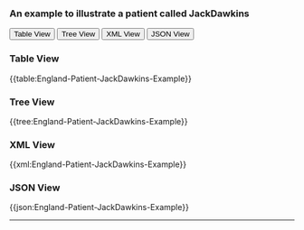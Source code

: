 ### An example to illustrate a patient called JackDawkins

<div class="tab">
 <button class="tablinks active" onclick="openTab(event, 'Table View')">Table View</button>
 <button class="tablinks" onclick="openTab(event, 'Tree View')">Tree View</button>
  <button class="tablinks" onclick="openTab(event, 'XML View')">XML View</button>
  <button class="tablinks" onclick="openTab(event, 'JSON View')">JSON View</button>
</div>

<div id="Table View" class="tabcontent" style="display:block">
  <h3>Table View</h3>
{{table:England-Patient-JackDawkins-Example}}
</div>
<div id="Tree View" class="tabcontent">
  <h3>Tree View</h3>
{{tree:England-Patient-JackDawkins-Example}}
</div>
<div id="XML View" class="tabcontent">
  <h3>XML View</h3>
{{xml:England-Patient-JackDawkins-Example}}
</div>
<div id="JSON View" class="tabcontent">
  <h3>JSON View</h3>
{{json:England-Patient-JackDawkins-Example}}
</div>

---
